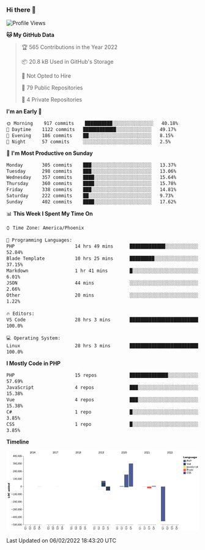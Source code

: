 ### Hi there 👋

<!--START_SECTION:waka-->
![Profile Views](http://img.shields.io/badge/Profile%20Views-4-blue)

**🐱 My GitHub Data** 

> 🏆 565 Contributions in the Year 2022
 > 
> 📦 20.8 kB Used in GitHub's Storage 
 > 
> 🚫 Not Opted to Hire
 > 
> 📜 79 Public Repositories 
 > 
> 🔑 4 Private Repositories  
 > 
**I'm an Early 🐤** 

```text
🌞 Morning    917 commits    ██████████░░░░░░░░░░░░░░░   40.18% 
🌆 Daytime    1122 commits   ████████████░░░░░░░░░░░░░   49.17% 
🌃 Evening    186 commits    ██░░░░░░░░░░░░░░░░░░░░░░░   8.15% 
🌙 Night      57 commits     ░░░░░░░░░░░░░░░░░░░░░░░░░   2.5%

```
📅 **I'm Most Productive on Sunday** 

```text
Monday       305 commits    ███░░░░░░░░░░░░░░░░░░░░░░   13.37% 
Tuesday      298 commits    ███░░░░░░░░░░░░░░░░░░░░░░   13.06% 
Wednesday    357 commits    ████░░░░░░░░░░░░░░░░░░░░░   15.64% 
Thursday     360 commits    ████░░░░░░░░░░░░░░░░░░░░░   15.78% 
Friday       338 commits    ███░░░░░░░░░░░░░░░░░░░░░░   14.81% 
Saturday     222 commits    ██░░░░░░░░░░░░░░░░░░░░░░░   9.73% 
Sunday       402 commits    ████░░░░░░░░░░░░░░░░░░░░░   17.62%

```


📊 **This Week I Spent My Time On** 

```text
⌚︎ Time Zone: America/Phoenix

💬 Programming Languages: 
PHP                      14 hrs 49 mins      █████████████░░░░░░░░░░░░   52.84% 
Blade Template           10 hrs 25 mins      █████████░░░░░░░░░░░░░░░░   37.15% 
Markdown                 1 hr 41 mins        █░░░░░░░░░░░░░░░░░░░░░░░░   6.01% 
JSON                     44 mins             ░░░░░░░░░░░░░░░░░░░░░░░░░   2.66% 
Other                    20 mins             ░░░░░░░░░░░░░░░░░░░░░░░░░   1.22%

🔥 Editors: 
VS Code                  28 hrs 3 mins       █████████████████████████   100.0%

💻 Operating System: 
Linux                    28 hrs 3 mins       █████████████████████████   100.0%

```

**I Mostly Code in PHP** 

```text
PHP                      15 repos            ██████████████░░░░░░░░░░░   57.69% 
JavaScript               4 repos             ███░░░░░░░░░░░░░░░░░░░░░░   15.38% 
Vue                      4 repos             ███░░░░░░░░░░░░░░░░░░░░░░   15.38% 
C#                       1 repo              █░░░░░░░░░░░░░░░░░░░░░░░░   3.85% 
CSS                      1 repo              █░░░░░░░░░░░░░░░░░░░░░░░░   3.85%

```


**Timeline**

![Chart not found](https://raw.githubusercontent.com/mikebronner/mikebronner/master/charts/bar_graph.png) 


 Last Updated on 06/02/2022 18:43:20 UTC
<!--END_SECTION:waka-->

<!--
**mikebronner/mikebronner** is a ✨ _special_ ✨ repository because its `README.md` (this file) appears on your GitHub profile.

Here are some ideas to get you started:

- 🔭 I’m currently working on ...
- 🌱 I’m currently learning ...
- 👯 I’m looking to collaborate on ...
- 🤔 I’m looking for help with ...
- 💬 Ask me about ...
- 📫 How to reach me: ...
- 😄 Pronouns: ...
- ⚡ Fun fact: ...
-->
